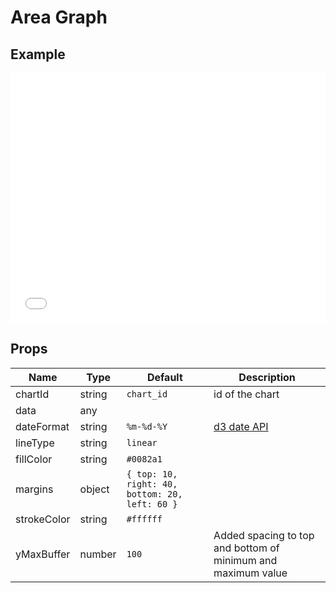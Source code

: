 # Area Graph

## Example

<iframe width="100%" height="400" src="//jsfiddle.net/YangWei/9g7zbk0h/embedded/result,js,html/" allowfullscreen="allowfullscreen" frameborder="0"></iframe>

## Props

Name | Type  | Default  | Description
--- | --- | ---- | ---
chartId | string | `chart_id` | id of the chart
data | any |  | 
dateFormat | string | `%m-%d-%Y` | [d3 date API](https://github.com/d3/d3-time-format/blob/master/README.md)
lineType | string | `linear` | 
fillColor | string | `#0082a1` | 
margins | object | `{ top: 10, right: 40, bottom: 20, left: 60 }` |
strokeColor | string | `#ffffff` |
yMaxBuffer | number | `100` | Added spacing to top and bottom of minimum and maximum value
